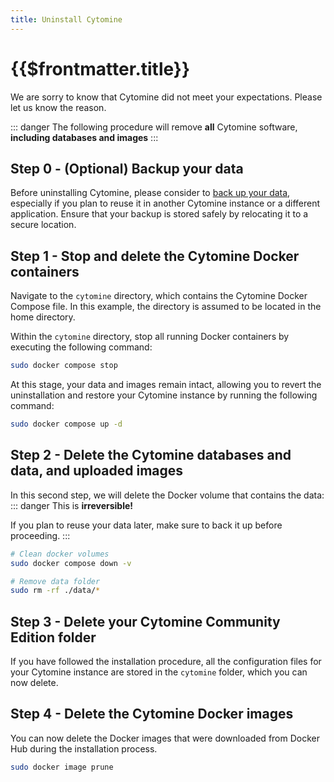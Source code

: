 ```yaml
---
title: Uninstall Cytomine
---
```


# {{$frontmatter.title}}

We are sorry to know that Cytomine did not meet your expectations. Please <a :href="'mailto:'+$cytomine.email+'?subject=Uninstall%20Cytomine'">let us know the reason</a>.

::: danger
The following procedure will remove **all** Cytomine software, **including databases and images**
:::

## Step 0 - (Optional) Backup your data

Before uninstalling Cytomine, please consider to [back up your data](backup.md), especially if you plan to reuse it in another Cytomine instance or a different application. Ensure that your backup is stored safely by relocating it to a secure location.

## Step 1 - Stop and delete the Cytomine Docker containers

Navigate to the `cytomine` directory, which contains the Cytomine Docker Compose file. In this example, the directory is assumed to be located in the home directory.

Within the `cytomine` directory, stop all running Docker containers by executing the following command:

```bash
sudo docker compose stop
```

At this stage, your data and images remain intact, allowing you to revert the uninstallation and restore your Cytomine instance by running the following command:

```bash
sudo docker compose up -d
```

## Step 2 - Delete the Cytomine databases and data, and uploaded images

In this second step, we will delete the Docker volume that contains the data:
::: danger
This is **irreversible!**

If you plan to reuse your data later, make sure to back it up before proceeding.
:::

```bash
# Clean docker volumes
sudo docker compose down -v

# Remove data folder
sudo rm -rf ./data/*
```

## Step 3 - Delete your Cytomine Community Edition folder

If you have followed the installation procedure, all the configuration files for your Cytomine instance are stored in the `cytomine` folder, which you can now delete.

## Step 4 - Delete the Cytomine Docker images

You can now delete the Docker images that were downloaded from Docker Hub during the installation process.

```bash
sudo docker image prune
```
